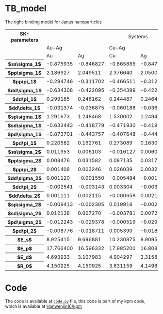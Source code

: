 # TB_model
The tight-binding model for Janus nanoparticles

<table  class="center">
  <tr>
    <th>SK-parameters</th>
    <td style="text-align: center;" colspan="6" >Systems</td>
  </tr>
  <tr>
    <td></td>
    <td colspan="2">Au-Ag</td>
    <td colspan="2">Cu-Ag</td>
    <td colspan="2">Cu-Au</td>
  </tr>
  <tr>
    <td></td>
    <td>Au</td>
    <td>Ag</td>
    <td>Cu</td>
    <td>Ag</td>
    <td>Cu</td>
    <td>Au</td>
  </tr>
    <tr>
    <th>$ss\sigma_1$</th>
    <td>-0.875935</td>
    <td>-0.846827</td>
    <td>-0.865885</td>
    <td>-0.847170</td>
    <td>-0.864615</td>
    <td>-0.873583</td>
  </tr>
  <tr>
    <th>$pp\sigma_1$</th>
    <td>2.186927</td>
    <td>2.049511</td>
    <td>2.376640</td>
    <td>2.050043</td>
    <td>2.371535</td>
    <td>2.182962</td>
  </tr>
  <tr>
    <th>$pp\pi_1$</th>
    <td>-0.294746</td>
    <td>-0.311702</td>
    <td>-0.466511</td>
    <td>-0.312308</td>
    <td>-0.463201</td>
    <td>-0.292637</td>
  </tr>
  <tr>
    <th>$dd\sigma_1$</th>
    <td>-0.634308</td>
    <td>-0.422095</td>
    <td>-0.354399</td>
    <td>-0.422689</td>
    <td>-0.352145</td>
    <td>-0.630700</td>
  </tr>
  <tr>
    <th>$dd\pi_1$</th>
    <td>0.299185</td>
    <td>0.246162</td>
    <td>0.244487</td>
    <td>0.246430</td>
    <td>0.243175</td>
    <td>0.297824</td>
  </tr>
  <tr>
    <th>$dd\delta_1$</th>
    <td>-0.031374</td>
    <td>-0.036875</td>
    <td>-0.060188</td>
    <td>-0.036936</td>
    <td>-0.059902</td>
    <td>-0.031374</td>
  </tr>
  <tr>
    <th>$sp\sigma_1$</th>
    <td>1.291673</td>
    <td>1.248468</td>
    <td>1.530002</td>
    <td>1.249421</td>
    <td>1.524703</td>
    <td>1.287485</td>
  </tr>
  <tr>
    <th>$sd\sigma_1$</th>
    <td>-0.633443</td>
    <td>-0.418779</td>
    <td>-0.471930</td>
    <td>-0.419393</td>
    <td>-0.469341</td>
    <td>-0.629821</td>
  </tr>
  <tr>
    <th>$pd\sigma_1$</th>
    <td>-0.873701</td>
    <td>-0.443757</td>
    <td>-0.407648</td>
    <td>-0.444484</td>
    <td>-0.404701</td>
    <td>-0.868544</td>
  </tr>
  <tr>
    <th>$pd\pi_1$</th>
    <td>0.220582</td>
    <td>0.162761</td>
    <td>0.273089</td>
    <td>0.163078</td>
    <td>0.271971</td>
    <td>0.220039</td>
  </tr>
  <tr>
    <th>$ss\sigma_2$</th>
    <td>0.011953</td>
    <td>0.006103</td>
    <td>-0.016127</td>
    <td>0.006059</td>
    <td>-0.015769</td>
    <td>0.011886</td>
  </tr>
  <tr>
    <th>$pp\sigma_2$</th>
    <td>0.008476</td>
    <td>0.031582</td>
    <td>0.087135</td>
    <td>0.031716</td>
    <td>0.085971</td>
    <td>0.008211</td>
  </tr>
  <tr>
    <th>$pp\pi_2$</th>
    <td>0.001408</td>
    <td>0.003246</td>
    <td>0.026039</td>
    <td>0.003271</td>
    <td>0.025912</td>
    <td>0.001442</td>
  </tr>
  <tr>
    <th>$dd\sigma_2$</th>
    <td>0.001120</td>
    <td>-0.001550</td>
    <td>-0.005484</td>
    <td>-0.001548</td>
    <td>-0.005469</td>
    <td>0.001096</td>
  </tr>
  <tr>
    <th>$dd\pi_2$</th>
    <td>-0.002541</td>
    <td>-0.003143</td>
    <td>0.003304</td>
    <td>-0.003137</td>
    <td>0.003269</td>
    <td>-0.002535</td>
  </tr>
  <tr>
    <th>$dd\delta_2$</th>
    <td>0.001111</td>
    <td>0.002115</td>
    <td>-0.000658</td>
    <td>0.002109</td>
    <td>-0.000637</td>
    <td>0.001110</td>
  </tr>
  <tr>
    <th>$sp\sigma_2$</th>
    <td>-0.009413</td>
    <td>-0.002305</td>
    <td>0.019916</td>
    <td>-0.002252</td>
    <td>0.019732</td>
    <td>-0.009490</td>
  </tr>
  <tr>
    <th>$sd\sigma_2$</th>
    <td>0.012138</td>
    <td>0.007270</td>
    <td>-0.003781</td>
    <td>0.007239</td>
    <td>-0.003644</td>
    <td>0.012164</td>
  </tr>
  <tr>
    <th>$pd\sigma_2$</th>
    <td>-0.012243</td>
    <td>-0.029378</td>
    <td>-0.000519</td>
    <td>-0.029280</td>
    <td>-0.000579</td>
    <td>-0.012282</td>
  </tr>
  <tr>
    <th>$pd\pi_2$</th>
    <td>-0.008776</td>
    <td>-0.018711</td>
    <td>0.005390</td>
    <td>-0.018663</td>
    <td>0.005403</td>
    <td>-0.008732</td>
  </tr>
  <tr>
    <th>$E_s$</th>
    <td>8.925415</td>
    <td>9.696881</td>
    <td>10.230875</td>
    <td>9.909544</td>
    <td>10.769568</td>
    <td>8.422715</td>
  </tr>
  <tr>
    <th>$E_p$</th>
    <td>17.766400</td>
    <td>16.596332</td>
    <td>17.985200</td>
    <td>16.808332</td>
    <td>18.517277</td>
    <td>17.256614</td>
  </tr>
  <tr>
    <th>$E_d$</th>
    <td>4.693933</td>
    <td>3.107983</td>
    <td>4.904297</td>
    <td>3.315857</td>
    <td>5.466640</td>
    <td>4.205108</td>
  </tr>
  <tr>
    <th>$R_0$</th>
    <td>4.150925</td>
    <td>4.150925</td>
    <td>3.631159</td>
    <td>4.149896</td>
    <td>3.635889</td>
    <td>4.155301</td>
  </tr>
</table>

# Code
The code is available at [`code.py`](https://github.com/HanwenJin16/TB_model/blob/main/code.py) file, this code is part of my kpm code, which is available at [Hanwenjin16/kpm](https://github.com/HanwenJin16/kpm)
